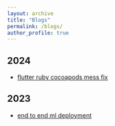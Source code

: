 ```yaml
---
layout: archive
title: "Blogs"
permalink: /blogs/
author_profile: true
---
```



## 2024
* [flutter ruby cocoapods mess fix](https://rahatibnrafiq.github.io/flutter_ruby_cocoapods_mess/)


## 2023
* [end to end ml deployment](https://rahatibnrafiq.github.io/end_to_end_ml_deployment/)